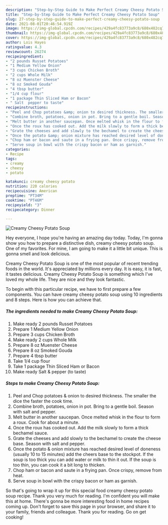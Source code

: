 ```yaml
---
description: "Step-by-Step Guide to Make Perfect Creamy Cheesy Potato Soup"
title: "Step-by-Step Guide to Make Perfect Creamy Cheesy Potato Soup"
slug: 27-step-by-step-guide-to-make-perfect-creamy-cheesy-potato-soup
date: 2021-08-01T20:46:54.919Z
image: https://img-global.cpcdn.com/recipes/429a4fc83773a9c8/680x482cq70/creamy-cheesy-potato-soup-recipe-main-photo.jpg
thumbnail: https://img-global.cpcdn.com/recipes/429a4fc83773a9c8/680x482cq70/creamy-cheesy-potato-soup-recipe-main-photo.jpg
cover: https://img-global.cpcdn.com/recipes/429a4fc83773a9c8/680x482cq70/creamy-cheesy-potato-soup-recipe-main-photo.jpg
author: Lois Hayes
ratingvalue: 4.3
reviewcount: 26274
recipeingredient:
- "2 pounds Russet Potatoes"
- "1 Medium Yellow Onion"
- "3 cups Chicken Broth"
- "2 cups Whole Milk"
- "8 oz Muenster Cheese"
- "8 oz Smoked Gouda"
- "4 tbsp butter"
- "1/4 cup flour"
- "1 package Thin Sliced Ham or Bacon"
- " Salt  pepper to taste"
recipeinstructions:
- "Peel and Chop potatoes &amp; onion to desired thickness. The smaller the dice the faster the cook time."
- "Combine broth, potatoes, onion in pot. Bring to a gentle boil. Season with salt and pepper."
- "Melt butter in another saucepan. Once melted whisk in the flour to form a roux. Cook for about a minute."
- "Once the roux has cooked out. Add the milk slowly to form a thick bechamel sauce."
- "Grate the cheeses and add slowly to the bechamel to create the cheese base. Season with salt and pepper."
- "Once the potato &amp; onion mixture has reached desired level of doneness (usually 10 to 15 minutes) add the cheers base to the stockpot. If the soup is too thick you can add water or milk to thin it out. If the soup is too thin, you can cook it a bit long to thicken."
- "Chop ham or bacon and saute in a frying pan. Once crispy, remove from heat."
- "Serve soup in bowl with the crispy bacon or ham as garnish."
categories:
- Recipe
tags:
- creamy
- cheesy
- potato

katakunci: creamy cheesy potato 
nutrition: 220 calories
recipecuisine: American
preptime: "PT34M"
cooktime: "PT46M"
recipeyield: "3"
recipecategory: Dinner

---
```



![Creamy Cheesy Potato Soup](https://img-global.cpcdn.com/recipes/429a4fc83773a9c8/680x482cq70/creamy-cheesy-potato-soup-recipe-main-photo.jpg)

Hey everyone, I hope you're having an amazing day today. Today, I'm gonna show you how to prepare a distinctive dish, creamy cheesy potato soup. One of my favorites. For mine, I am going to make it a little bit unique. This is gonna smell and look delicious.

Creamy Cheesy Potato Soup is one of the most popular of recent trending foods in the world. It's appreciated by millions every day. It is easy, it is fast, it tastes delicious. Creamy Cheesy Potato Soup is something which I've loved my whole life. They are nice and they look fantastic.




To begin with this particular recipe, we have to first prepare a few components. You can have creamy cheesy potato soup using 10 ingredients and 8 steps. Here is how you can achieve that.

<!--inarticleads1-->

##### The ingredients needed to make Creamy Cheesy Potato Soup:

1. Make ready 2 pounds Russet Potatoes
1. Prepare 1 Medium Yellow Onion
1. Prepare 3 cups Chicken Broth
1. Make ready 2 cups Whole Milk
1. Prepare 8 oz Muenster Cheese
1. Prepare 8 oz Smoked Gouda
1. Prepare 4 tbsp butter
1. Take 1/4 cup flour
1. Take 1 package Thin Sliced Ham or Bacon
1. Make ready  Salt &amp; pepper (to taste)




<!--inarticleads2-->

##### Steps to make Creamy Cheesy Potato Soup:

1. Peel and Chop potatoes &amp; onion to desired thickness. The smaller the dice the faster the cook time.
1. Combine broth, potatoes, onion in pot. Bring to a gentle boil. Season with salt and pepper.
1. Melt butter in another saucepan. Once melted whisk in the flour to form a roux. Cook for about a minute.
1. Once the roux has cooked out. Add the milk slowly to form a thick bechamel sauce.
1. Grate the cheeses and add slowly to the bechamel to create the cheese base. Season with salt and pepper.
1. Once the potato &amp; onion mixture has reached desired level of doneness (usually 10 to 15 minutes) add the cheers base to the stockpot. If the soup is too thick you can add water or milk to thin it out. If the soup is too thin, you can cook it a bit long to thicken.
1. Chop ham or bacon and saute in a frying pan. Once crispy, remove from heat.
1. Serve soup in bowl with the crispy bacon or ham as garnish.




So that's going to wrap it up for this special food creamy cheesy potato soup recipe. Thank you very much for reading. I'm confident you will make this at home. There's gonna be more interesting food in home recipes coming up. Don't forget to save this page in your browser, and share it to your family, friends and colleague. Thank you for reading. Go on get cooking!
